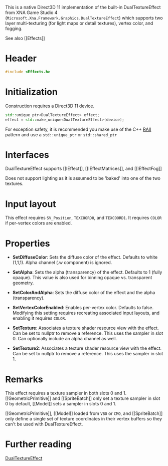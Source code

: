 This is a native Direct3D 11 implementation of the built-in DualTextureEffect from XNA Game Studio 4 (``Microsoft.Xna.Framework.Graphics.DualTextureEffect``) which supports two layer multi-texturing (for light maps or detail textures), vertex color, and fogging.

See also [[Effects]]

# Header
```cpp
#include <Effects.h>
```

# Initialization
Construction requires a Direct3D 11 device.

```cpp
std::unique_ptr<DualTextureEffect> effect;
effect = std::make_unique<DualTextureEffect>(device);
```

For exception safety, it is recommended you make use of the C++ [RAII](http://en.wikipedia.org/wiki/Resource_Acquisition_Is_Initialization) pattern and use a ``std::unique_ptr`` or ``std::shared_ptr``

# Interfaces

DualTextureEffect supports [[IEffect]], [[IEffectMatrices]], and [[IEffectFog]]

Does not support lighting as it is assumed to be 'baked' into one of the two textures.

# Input layout
This effect requires ``SV_Position``, ``TEXCOORD0``, and  ``TEXCOORD1``. It requires ``COLOR`` if per-vertex colors are enabled.

# Properties

* **SetDiffuseColor**: Sets the diffuse color of the effect. Defaults to white (1,1,1). Alpha channel (.w component) is ignored.

* **SetAlpha**: Sets the alpha (transparency) of the effect. Defaults to 1 (fully opaque). This value is also used for binning opaque vs. transparent geometry.

* **SetColorAndAlpha**: Sets the diffuse color of the effect and the alpha (transparency).

* **SetVertexColorEnabled**: Enables per-vertex color. Defaults to false. Modifying this setting requires recreating associated input layouts, and enabling it requires ``COLOR``.

* **SetTexture**: Associates a texture shader resource view with the effect. Can be set to nullptr to remove a reference. This uses the sampler in slot 0. Can optionally include an alpha channel as well.

* **SetTexture2**: Associates a texture shader resource view with the effect. Can be set to nullptr to remove a reference. This uses the sampler in slot 1.

# Remarks

This effect requires a texture sampler in both slots 0 and 1. [[GeometricPrimitive]] and [[SpriteBatch]] only set a texture sampler in slot 0 by default, [[Model]] sets a sampler in slots 0 and 1.

[[GeometricPrimitive]], [[Model]] loaded from ``VBO`` or ``CMO``, and [[SpriteBatch]] only define a single set of texture coordinates in their vertex buffers so they can't be used with DualTextureEffect.

# Further reading

[DualTextureEffect]( http://www.shawnhargreaves.com/blog/dualtextureeffect.html)  
